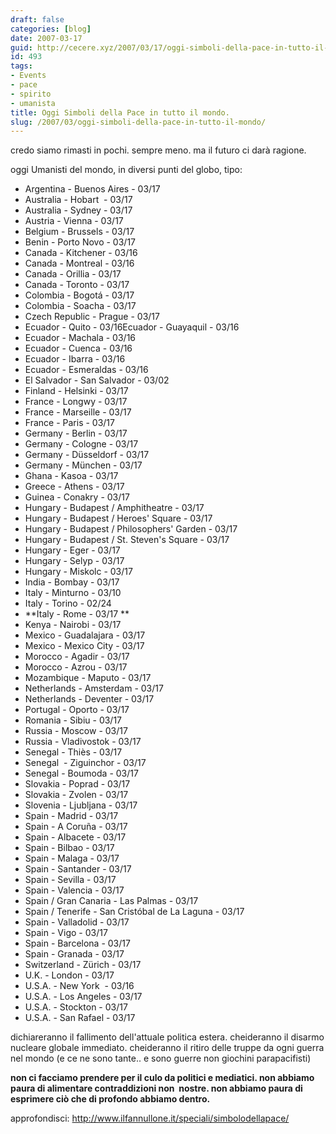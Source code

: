 ```yaml
---
draft: false
categories: [blog]
date: 2007-03-17
guid: http://cecere.xyz/2007/03/17/oggi-simboli-della-pace-in-tutto-il-mondo/
id: 493
tags:
- Events
- pace
- spirito
- umanista
title: Oggi Simboli della Pace in tutto il mondo.
slug: /2007/03/oggi-simboli-della-pace-in-tutto-il-mondo/
---
```


credo siamo rimasti in pochi. sempre meno. ma il futuro ci darà ragione.

oggi Umanisti del mondo, in diversi punti del globo, tipo:

- Argentina - Buenos Aires - 03/17
- Australia - Hobart  - 03/17
- Australia - Sydney - 03/17
- Austria - Vienna - 03/17
- Belgium - Brussels - 03/17
- Benin - Porto Novo - 03/17
- Canada - Kitchener - 03/16
- Canada - Montreal - 03/16
- Canada - Orillia - 03/17
- Canada - Toronto - 03/17
- Colombia - Bogotá - 03/17
- Colombia - Soacha - 03/17
- Czech Republic - Prague - 03/17
- Ecuador - Quito - 03/16Ecuador - Guayaquil - 03/16
- Ecuador - Machala - 03/16
- Ecuador - Cuenca - 03/16
- Ecuador - Ibarra - 03/16
- Ecuador - Esmeraldas - 03/16
- El Salvador - San Salvador - 03/02
- Finland - Helsinki - 03/17
- France - Longwy - 03/17
- France - Marseille - 03/17
- France - Paris - 03/17
- Germany - Berlin - 03/17
- Germany - Cologne - 03/17
- Germany - Düsseldorf - 03/17
- Germany - München - 03/17
- Ghana - Kasoa - 03/17
- Greece - Athens - 03/17
- Guinea - Conakry - 03/17
- Hungary - Budapest / Amphitheatre - 03/17
- Hungary - Budapest / Heroes' Square - 03/17
- Hungary - Budapest / Philosophers' Garden - 03/17
- Hungary - Budapest / St. Steven's Square - 03/17
- Hungary - Eger - 03/17
- Hungary - Selyp - 03/17
- Hungary - Miskolc - 03/17
- India - Bombay - 03/17
- Italy - Minturno - 03/10
- Italy - Torino - 02/24
- **Italy - Rome - 03/17 **
- Kenya - Nairobi - 03/17
- Mexico - Guadalajara - 03/17
- Mexico - Mexico City - 03/17
- Morocco - Agadir - 03/17
- Morocco - Azrou - 03/17
- Mozambique - Maputo - 03/17
- Netherlands - Amsterdam - 03/17
- Netherlands - Deventer - 03/17
- Portugal - Oporto - 03/17
- Romania - Sibiu - 03/17
- Russia - Moscow - 03/17
- Russia - Vladivostok - 03/17
- Senegal - Thiès - 03/17
- Senegal  - Ziguinchor - 03/17
- Senegal - Boumoda - 03/17
- Slovakia - Poprad - 03/17
- Slovakia - Zvolen - 03/17
- Slovenia - Ljubljana - 03/17
- Spain - Madrid - 03/17
- Spain - A Coruña - 03/17
- Spain - Albacete - 03/17
- Spain - Bilbao - 03/17
- Spain - Malaga - 03/17
- Spain - Santander - 03/17
- Spain - Sevilla - 03/17
- Spain - Valencia - 03/17
- Spain / Gran Canaria - Las Palmas - 03/17
- Spain / Tenerife - San Cristóbal de La Laguna - 03/17
- Spain - Valladolid - 03/17
- Spain - Vigo - 03/17
- Spain - Barcelona - 03/17
- Spain - Granada - 03/17
- Switzerland - Zürich - 03/17
- U.K. - London - 03/17
- U.S.A. - New York  - 03/16
- U.S.A. - Los Angeles - 03/17
- U.S.A. - Stockton - 03/17
- U.S.A. - San Rafael - 03/17

dichiareranno il fallimento dell'attuale politica estera. cheideranno il disarmo nucleare globale immediato. cheideranno il ritiro delle truppe da ogni guerra nel mondo (e ce ne sono tante.. e sono guerre non giochini parapacifisti)

**non ci facciamo prendere per il culo da politici e mediatici. non abbiamo paura di alimentare contraddizioni non  nostre. non abbiamo paura di esprimere ciò che di profondo abbiamo dentro.**

approfondisci: <a href="http://www.ilfannullone.it/speciali/simbolodellapace/" target="_blank">http://www.ilfannullone.it/speciali/simbolodellapace/</a>
